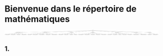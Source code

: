 # Bienvenue dans le répertoire de mathématiques


<!DOCTYPE html>
<html lang="en">
<head>
    <meta charset="UTF-8">
    <meta name="viewport" content="width=device-width, initial-scale=1.0">
    <title>Image avec défilement</title>
    <style>
        .scrollable-image {
            overflow: auto;
            max-width: 100%;
            max-height: 500px; /* Vous pouvez ajuster cette valeur selon vos besoins */
        }
    </style>
</head>
<body>

<div class="scrollable-image">
    <img src="https://github.com/mohameml/images/blob/main/roadmap/math.png" alt="Image Grande">
</div>

</body>
</html>

<!-- <img src="https://github.com/mohameml/images/blob/main/roadmap/math.png"> -->


## 1. 